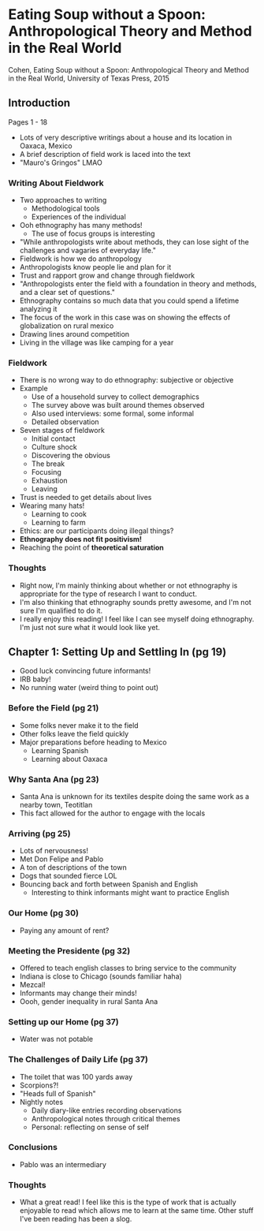 # Eating Soup without a Spoon: Anthropological Theory and Method in the Real World

Cohen, Eating Soup without a Spoon: Anthropological Theory and Method in 
    the Real World, University of Texas Press, 2015

## Introduction

Pages 1 - 18

- Lots of very descriptive writings about a house and 
  its location in Oaxaca, Mexico
- A brief description of field work is laced into the text
- "Mauro's Gringos" LMAO

### Writing About Fieldwork

- Two approaches to writing
  - Methodological tools
  - Experiences of the individual
- Ooh ethnography has many methods!
  - The use of focus groups is interesting
- "While anthropologists write about methods, they can lose sight
  of the challenges and vagaries of everyday life."
- Fieldwork is how we do anthropology
- Anthropologists know people lie and plan for it
- Trust and rapport grow and change through fieldwork
- "Anthropologists enter the field with a foundation in theory
  and methods, and a clear set of questions."
- Ethnography contains so much data that you could spend
  a lifetime analyzing it
- The focus of the work in this case was on showing the
  effects of globalization on rural mexico
- Drawing lines around competition
- Living in the village was like camping for a year

### Fieldwork

- There is no wrong way to do ethnography: subjective or objective
- Example
  - Use of a household survey to collect demographics
  - The survey above was built around themes observed
  - Also used interviews: some formal, some informal
  - Detailed observation
- Seven stages of fieldwork
  - Initial contact
  - Culture shock
  - Discovering the obvious
  - The break
  - Focusing
  - Exhaustion
  - Leaving
- Trust is needed to get details about lives
- Wearing many hats!
  - Learning to cook
  - Learning to farm
- Ethics: are our participants doing illegal things?
- **Ethnography does not fit positivism!**
- Reaching the point of **theoretical saturation**

### Thoughts

- Right now, I'm mainly thinking about whether or
  not ethnography is appropriate for the type of 
  research I want to conduct.
- I'm also thinking that ethnography sounds pretty
  awesome, and I'm not sure I'm qualified to do it. 
- I really enjoy this reading! I feel like I can
  see myself doing ethnography. I'm just not sure
  what it would look like yet. 

## Chapter 1: Setting Up and Settling In (pg 19)

- Good luck convincing future informants!
- IRB baby!
- No running water (weird thing to point out)

### Before the Field (pg 21)

- Some folks never make it to the field
- Other folks leave the field quickly
- Major preparations before heading to Mexico
  - Learning Spanish
  - Learning about Oaxaca

### Why Santa Ana (pg 23)

- Santa Ana is unknown for its textiles despite doing the same
  work as a nearby town, Teotitlan
- This fact allowed for the author to engage with the locals

### Arriving (pg 25)

- Lots of nervousness!
- Met Don Felipe and Pablo
- A ton of descriptions of the town
- Dogs that sounded fierce LOL
- Bouncing back and forth between Spanish and English
  - Interesting to think informants might want to practice English
  
### Our Home (pg 30)

- Paying any amount of rent?

### Meeting the Presidente (pg 32)

- Offered to teach english classes to bring service to the community
- Indiana is close to Chicago (sounds familiar haha)
- Mezcal! 
- Informants may change their minds!
- Oooh, gender inequality in rural Santa Ana

### Setting up our Home (pg 37)

- Water was not potable

### The Challenges of Daily Life (pg 37)

- The toilet that was 100 yards away
- Scorpions?!
- "Heads full of Spanish"
- Nightly notes
  - Daily diary-like entries recording observations
  - Anthropological notes through critical themes
  - Personal: reflecting on sense of self

### Conclusions

- Pablo was an intermediary

### Thoughts

- What a great read! I feel like this is the type of work that
  is actually enjoyable to read which allows me to learn at
  the same time. Other stuff I've been reading has been a slog. 
